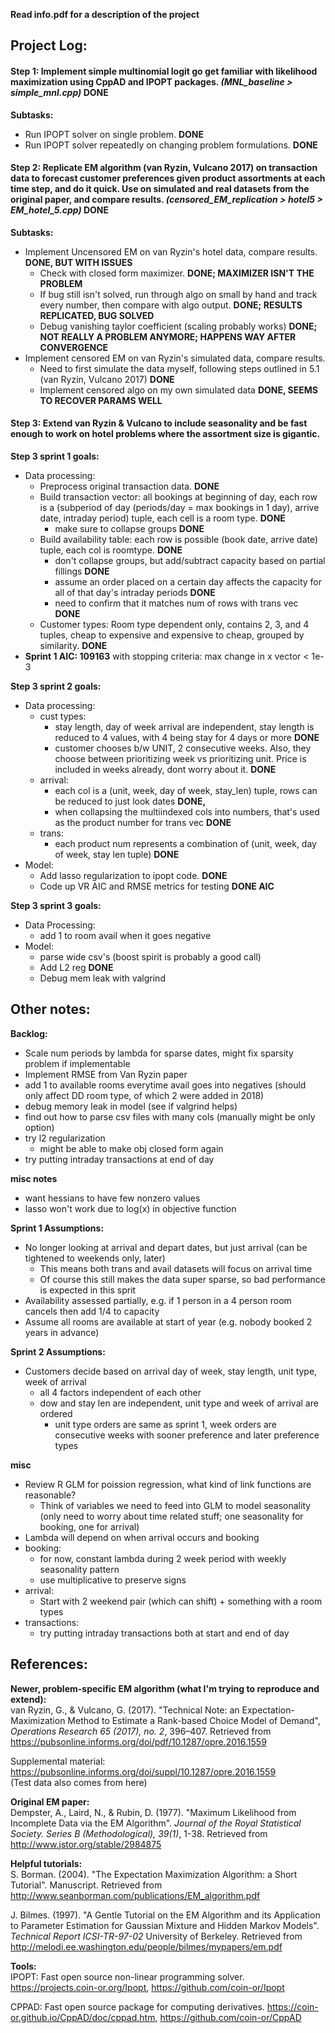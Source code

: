 **Read info.pdf for a description of the project**
## Project Log:
#### Step 1: Implement simple multinomial logit go get familiar with likelihood maximization using CppAD and IPOPT packages. *(MNL_baseline > simple_mnl.cpp)*  **DONE**  
**Subtasks:**
- Run IPOPT solver on single problem. **DONE**
- Run IPOPT solver repeatedly on changing problem formulations. **DONE** 

#### Step 2: Replicate EM algorithm (van Ryzin, Vulcano 2017) on transaction data to forecast customer preferences given product assortments at each time step, **and do it quick**. Use on simulated and real datasets from the original paper, and compare results. *(censored_EM_replication > hotel5 > EM_hotel_5.cpp)* **DONE**
**Subtasks:** 
- Implement Uncensored EM on van Ryzin's hotel data, compare results. **DONE, BUT WITH ISSUES**
  - Check with closed form maximizer. **DONE; MAXIMIZER ISN'T THE PROBLEM**
  - If bug still isn't solved, run through algo on small by hand and track every number, then compare with algo output. **DONE; RESULTS REPLICATED, BUG SOLVED**
  - Debug vanishing taylor coefficient (scaling probably works) **DONE; NOT REALLY A PROBLEM ANYMORE; HAPPENS WAY AFTER CONVERGENCE**
- Implement censored EM on van Ryzin's simulated data, compare results.
  - Need to first simulate the data myself, following steps outlined in 5.1 (van Ryzin, Vulcano 2017) **DONE**
  - Implement censored algo on my own simulated data **DONE, SEEMS TO RECOVER PARAMS WELL**

#### Step 3: Extend van Ryzin & Vulcano to include seasonality and be fast enough to work on hotel problems where the assortment size is gigantic.

**Step 3 sprint 1 goals:**
- Data processing:
  - Preprocess original transaction data. **DONE**
  - Build transaction vector: all bookings at beginning of day, each row is a (subperiod of day (periods/day = max bookings in 1 day), arrive date, intraday period) tuple, each cell is a room type. **DONE**
    - make sure to collapse groups **DONE**
  - Build availability table: each row is possible (book date, arrive date) tuple, each col is roomtype. **DONE**
    - don't collapse groups, but add/subtract capacity based on partial fillings **DONE**
    - assume an order placed on a certain day affects the capacity for all of that day's intraday periods **DONE**
    - need to confirm that it matches num of rows with trans vec **DONE**
  - Customer types: Room type dependent only, contains 2, 3, and 4 tuples, cheap to expensive and expensive to cheap,  grouped by similarity. **DONE**
- **Sprint 1 AIC: 109163** with stopping criteria: max change in x vector < 1e-3

**Step 3 sprint 2 goals:**
- Data processing:
  - cust types:
    - stay length, day of week arrival are independent, stay length is reduced to 4 values, with 4 being stay for 4 days or more **DONE**
    - customer chooses b/w UNIT, 2 consecutive weeks. Also, they choose between prioritizing week vs prioritizing unit. Price is included in weeks already, dont worry about it. **DONE**
  - arrival:
    - each col is a (unit, week, day of week, stay_len) tuple, rows can be reduced to just look dates **DONE,**
    - when collapsing the multiindexed cols into numbers, that's used as the product number for trans vec **DONE**
  - trans:
    - each product num represents a combination of (unit, week, day of week, stay len tuple) **DONE**
- Model:
  - Add lasso regularization to ipopt code. **DONE**
  - Code up VR AIC and RMSE metrics for testing **DONE AIC**

**Step 3 sprint 3 goals:**
- Data Processing:
  - add 1 to room avail when it goes negative
- Model:
  - parse wide csv's (boost spirit is probably a good call)
  - Add L2 reg **DONE**
  - Debug mem leak with valgrind
  
## Other notes:
**Backlog:**
- Scale num periods by lambda for sparse dates, might fix sparsity problem if implementable
- Implement RMSE from Van Ryzin paper
- add 1 to available rooms everytime avail goes into negatives (should only affect DD room type, of which 2 were added in 2018)
- debug memory leak in model (see if valgrind helps)
- find out how to parse csv files with many cols (manually might be only option)
- try l2 regularization
  - might be able to make obj closed form again
- try putting intraday transactions at end of day

**misc notes**
- want hessians to have few nonzero values
- lasso won't work due to log(x) in objective function

**Sprint 1 Assumptions:**
- No longer looking at arrival and depart dates, but just arrival (can be tightened to weekends only, later)
  - This means both trans and avail datasets will focus on arrival time
  - Of course this still makes the data super sparse, so bad performance is expected in this sprit
- Availability assessed partially, e.g. if 1 person in a 4 person room cancels then add 1/4 to capacity
- Assume all rooms are available at start of year (e.g. nobody booked 2 years in advance)

**Sprint 2 Assumptions:**
- Customers decide based on arrival day of week, stay length, unit type, week of arrival
  - all 4 factors independent of each other
  - dow and stay len are independent, unit type and week of arrival are ordered
    - unit type orders are same as sprint 1, week orders are consecutive weeks with sooner preference and later preference types

**misc**
- Review R GLM for poission regression, what kind of link functions are reasonable?
  - Think of variables we need to feed into GLM to model seasonality (only need to worry about time related stuff; one seasonality for booking, one for arrival)
- Lambda will depend on when arrival occurs and booking
- booking:
  - for now, constant lambda during 2 week period with weekly seasonality pattern
  - use multiplicative to preserve signs
- arrival:
  - Start with 2 weekend pair (which can shift) + something with a room types
- transactions:
  - try putting intraday transactions both at start and end of day

## References:  
**Newer, problem-specific EM algorithm (what I'm trying to reproduce and extend):**  
van Ryzin, G., & Vulcano, G. (2017). "Technical Note: an Expectation-Maximization Method to
Estimate a Rank-based Choice Model of Demand", *Operations Research 65 (2017), no. 2*, 396–407. Retrieved from https://pubsonline.informs.org/doi/pdf/10.1287/opre.2016.1559

Supplemental material: https://pubsonline.informs.org/doi/suppl/10.1287/opre.2016.1559  
(Test data also comes from here)

**Original EM paper:**  
Dempster, A., Laird, N., & Rubin, D. (1977). "Maximum Likelihood from Incomplete Data via the EM Algorithm". *Journal of the Royal Statistical Society. Series B (Methodological), 39(1)*, 1-38. Retrieved from http://www.jstor.org/stable/2984875

**Helpful tutorials:**  
S. Borman. (2004). "The Expectation Maximization Algorithm: a Short Tutorial". Manuscript. Retrieved from http://www.seanborman.com/publications/EM_algorithm.pdf  

J. Bilmes. (1997). "A Gentle Tutorial on the EM Algorithm and its Application to Parameter Estimation for
Gaussian Mixture and Hidden Markov Models". *Technical Report ICSI-TR-97-02* University of
Berkeley. Retrieved from http://melodi.ee.washington.edu/people/bilmes/mypapers/em.pdf

**Tools:**  
IPOPT: Fast open source non-linear programming solver. https://projects.coin-or.org/Ipopt, https://github.com/coin-or/Ipopt  

CPPAD: Fast open source package for computing derivatives. https://coin-or.github.io/CppAD/doc/cppad.htm, https://github.com/coin-or/CppAD


